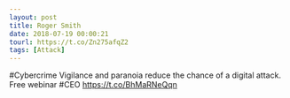 ```yaml
---
layout: post
title: Roger Smith
date: 2018-07-19 00:00:21
tourl: https://t.co/Zn275afqZ2
tags: [Attack]
---
```

#Cybercrime Vigilance and paranoia reduce the chance of a digital attack. Free webinar #CEO https://t.co/BhMaRNeQqn